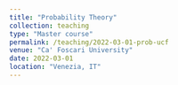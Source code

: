 ```yaml
---
title: "Probability Theory"
collection: teaching
type: "Master course"
permalink: /teaching/2022-03-01-prob-ucf
venue: "Ca' Foscari University"
date: 2022-03-01
location: "Venezia, IT"
---
```

